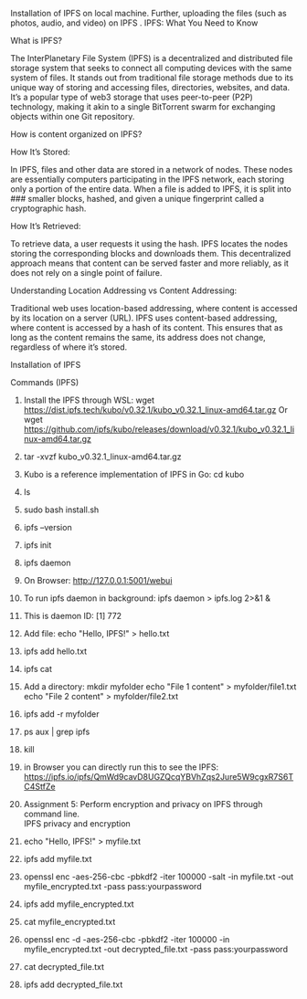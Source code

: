 Installation of IPFS on local machine. Further, uploading the files (such as photos, audio, and video) on IPFS .
IPFS: What You Need to Know

What is IPFS?

The InterPlanetary File System (IPFS) is a decentralized and distributed file storage system that seeks to connect all computing devices with the same system of files. It stands out from traditional file storage methods due to its unique way of storing and accessing files, directories, websites, and data. It’s a popular type of web3 storage that uses peer-to-peer (P2P) technology, making it akin to a single BitTorrent swarm for exchanging objects within one Git repository.

How is content organized on IPFS?

How It’s Stored:

In IPFS, files and other data are stored in a network of nodes. These nodes are essentially computers participating in the IPFS network, each storing only a portion of the entire data. When a file is added to IPFS, it is split into ### smaller blocks, hashed, and given a unique fingerprint called a cryptographic hash.

How It’s Retrieved:

To retrieve data, a user requests it using the hash. IPFS locates the nodes storing the corresponding blocks and downloads them. This decentralized approach means that content can be served faster and more reliably, as it does not rely on a single point of failure.

Understanding Location Addressing vs Content Addressing:

Traditional web uses location-based addressing, where content is accessed by its location on a server (URL). IPFS uses content-based addressing, where content is accessed by a hash of its content. This ensures that as long as the content remains the same, its address does not change, regardless of where it’s stored.



Installation of IPFS

Commands (IPFS)
1.	Install the IPFS through WSL: wget https://dist.ipfs.tech/kubo/v0.32.1/kubo_v0.32.1_linux-amd64.tar.gz 
Or 
wget https://github.com/ipfs/kubo/releases/download/v0.32.1/kubo_v0.32.1_linux-amd64.tar.gz
2.	tar -xvzf kubo_v0.32.1_linux-amd64.tar.gz
3.	Kubo is a reference implementation of IPFS in Go: cd kubo 
4.	ls
5.	sudo bash install.sh
6.	ipfs –version
7.	ipfs init
8.	ipfs daemon
9.	On Browser: http://127.0.0.1:5001/webui
10.	To run ipfs daemon in background: ipfs daemon > ipfs.log 2>&1 &
11.	This is daemon ID: [1] 772
12.	Add file: echo "Hello, IPFS!" > hello.txt
13.	ipfs add hello.txt
14.	ipfs cat <CID>
15.	Add a directory: 
mkdir myfolder
echo "File 1 content" > myfolder/file1.txt
echo "File 2 content" > myfolder/file2.txt
16.	ipfs add -r myfolder
17.	ps aux | grep ipfs
18.	kill <PID>
19.	in Browser you can directly run this to see the IPFS: https://ipfs.io/ipfs/QmWd9cavD8UGZQcqYBVhZqs2Jure5W9cgxR7S6TC4StfZe

20.	Assignment 5: 
Perform encryption and privacy on IPFS through command line.  
IPFS privacy and encryption
1.	echo "Hello, IPFS!" > myfile.txt
2.	ipfs add myfile.txt
3.	openssl enc -aes-256-cbc -pbkdf2 -iter 100000 -salt -in myfile.txt -out myfile_encrypted.txt -pass pass:yourpassword
4.	ipfs add myfile_encrypted.txt
5.	cat myfile_encrypted.txt
6.	openssl enc -d -aes-256-cbc -pbkdf2 -iter 100000 -in myfile_encrypted.txt -out decrypted_file.txt -pass pass:yourpassword
7.	cat decrypted_file.txt
8.	ipfs add decrypted_file.txt
